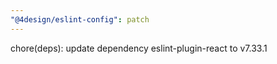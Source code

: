 ```yaml
---
"@4design/eslint-config": patch
---
```


chore(deps): update dependency eslint-plugin-react to v7.33.1

